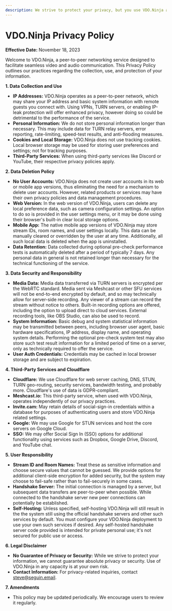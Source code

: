 ```yaml
---
description: We strive to protect your privacy, but you use VDO.Ninja at your own risk
---
```


# VDO.Ninja Privacy Policy

**Effective Date:** November 18, 2023

Welcome to VDO.Ninja, a peer-to-peer networking service designed to facilitate seamless video and audio communication. This Privacy Policy outlines our practices regarding the collection, use, and protection of your information.

**1. Data Collection and Use**

* **IP Addresses:** VDO.Ninja operates as a peer-to-peer network, which may share your IP address and basic system information with remote guests you connect with. Using VPNs, TURN servers, or enabling IP-leak protection will offer enhanced privacy, however doing so could be detrimental to the performance of the service.
* **Personal Information:** We do not store personal information longer than necessary. This may include data for TURN relay servers, error reporting, rate-limiting, speed-test results, and anti-flooding measures.
* **Cookies and Local Storage:** VDO.Ninja does not use tracking cookies. Local browser storage may be used for storing user preferences and settings; not for tracking purposes.
* **Third-Party Services:** When using third-party services like Discord or YouTube, their respective privacy policies apply.

**2. Data Deletion Policy**

* **No User Accounts:** VDO.Ninja does not create user accounts in its web or mobile app versions, thus eliminating the need for a mechanism to delete user accounts. However, related products or services may have their own privacy policies and data management procedures.
* **Web Version:** In the web version of VDO.Ninja, users can delete any local preference data, such as camera configuration settings.  An option to do so is provided in the user settings menu, or it may be done using their browser's built-in clear local storage options.
* **Mobile App:** The native mobile app versions of VDO.Ninja may store stream IDs, room names, and user settings locally. This data can be manually cleared or overridden by the user at any time. Additionally, all such local data is deleted when the app is uninstalled.
* **Data Retention:** Data collected during optional pre-check performance tests is automatically deleted after a period of typically 7 days. Any personal data in general is not retained longer than necessary for the technical functioning of the service.

**3. Data Security and Responsibility**

* **Media Data:** Media data transferred via TURN servers is encrypted per the WebRTC standard. Media sent via Meshcast or other SFU services will not be end-to-end encrypted by default, and so may technically allow for server-side recording. Any viewer of a stream can record the stream without notice to others. Built-in recording options are offered, including the option to upload direct to cloud services. External recording tools, like OBS Studio, can also be used to record.
* **System Information:** Basic debug and system statistical information may be transmitted between peers, including browser user agent, basic hardware specifications, IP address, display name, and operating system details. Performing the optional pre-check system test may also store such test result information for a limited period of time on a server, only as technically required to offer the service.
* **User Auth Credentials:** Credentials may be cached in local browser storage and are subject to expiration.

**4. Third-Party Services and Cloudflare**

* **Cloudflare:** We use Cloudflare for web server caching, DNS, STUN, TURN geo-routing, security services, bandwidth testing, and probably more. Cloudflare's use of data is GDPR-compliant.
* **Meshcast.io:** This third-party service, when used with VDO.Ninja, operates independently of our privacy practices.
* **Invite.cam:** May retain details of social-sign-in credentials within a database for purposes of authenticating users and store VDO.Ninja related settings.
* **Google:** We may use Google for STUN services and host the core servers on Google Cloud.
* **SSO:** We may offer Social Sign In (SSO) options for additional functionality using services such as Dropbox, Google Drive, Discord, and YouTube chat.

**5. User Responsibility**

* **Stream ID and Room Names:** Treat these as sensitive information and choose secure values that cannot be guessed. We provide options for additional client-side encryption for added security, but the system may choose to fail-safe rather than to fail-securely in some cases.
* **Handshake Server:** The initial connection is managed by a server, but subsequent data transfers are peer-to-peer when possible. While connected to the handshake server new peer connections can potentially be established.&#x20;
* **Self-Hosting:** Unless specified, self-hosting VDO.Ninja will still result in the the system still using the official handshake servers and other such services by default. You must configure your VDO.Ninja deployment to use your own such services if desired. Any self-hosted handshake server code provided is intended for private personal use; it's not secured for public use or access.

**6. Legal Disclaimer**

* **No Guarantee of Privacy or Security:** While we strive to protect your information, we cannot guarantee absolute privacy or security. Use of VDO.Ninja in any capacity is at your own risk.
* **Contact Information:** For privacy-related inquiries, contact [steve@seguin.email](mailto:steve@seguin.email).

**7. Amendments**

* This policy may be updated periodically. We encourage users to review it regularly.
